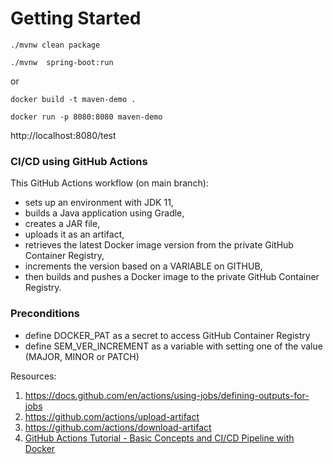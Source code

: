 # Getting Started

 ```./mvnw clean package```

```./mvnw  spring-boot:run```


or 


```docker build -t maven-demo .```

```docker run -p 8080:8080 maven-demo```



http://localhost:8080/test



### CI/CD using GitHub Actions

This GitHub Actions workflow (on main branch):
 - sets up an environment with JDK 11, 
 - builds a Java application using Gradle, 
 - creates a JAR file, 
 - uploads it as an artifact, 
 - retrieves the latest Docker image version from the private GitHub Container Registry, 
 - increments the version based on a VARIABLE on GITHUB, 
 - then builds and pushes a Docker image to the private GitHub Container Registry.

 ### Preconditions
- define DOCKER_PAT as a secret to access GitHub Container Registry
- define SEM_VER_INCREMENT as a variable with setting one of the value (MAJOR, MINOR or PATCH)


Resources:
1. https://docs.github.com/en/actions/using-jobs/defining-outputs-for-jobs
2. https://github.com/actions/upload-artifact
3. https://github.com/actions/download-artifact
4. [GitHub Actions Tutorial - Basic Concepts and CI/CD Pipeline with Docker](https://www.youtube.com/watch?v=R8_veQiYBjI)
